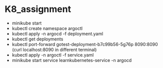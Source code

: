 # K8_assignment

- minikube start
- kubectl create namespace argoctl
- kubectl apply -n argocd -f deployment.yaml 
- kubectl get deployments
- kubectl port-forward gotest-deployment-b7c99b56-5g76p 8090:8090  (curl localhost:8090 in different terminal)
- kubectl apply -n argoctl -f service.yaml
- minikube start service learnkubernetes-service -n argocd